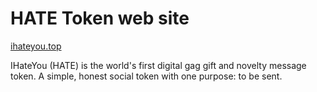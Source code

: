 
# HATE Token web site

[ihateyou.top](ihateyou.top)

IHateYou (HATE) is the world's first digital gag gift and novelty message token. A simple, honest social token with one purpose: to be sent.
